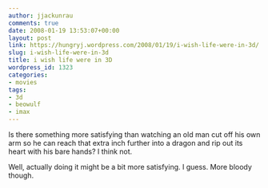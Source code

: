 ```yaml
---
author: jjackunrau
comments: true
date: 2008-01-19 13:53:07+00:00
layout: post
link: https://hungryj.wordpress.com/2008/01/19/i-wish-life-were-in-3d/
slug: i-wish-life-were-in-3d
title: i wish life were in 3D
wordpress_id: 1323
categories:
- movies
tags:
- 3d
- beowulf
- imax
---
```


Is there something more satisfying than watching an old man cut off his own arm so he can reach that extra inch further into a dragon and rip out its heart with his bare hands? I think not.

Well, actually doing it might be a bit more satisfying. I guess. More bloody though.
